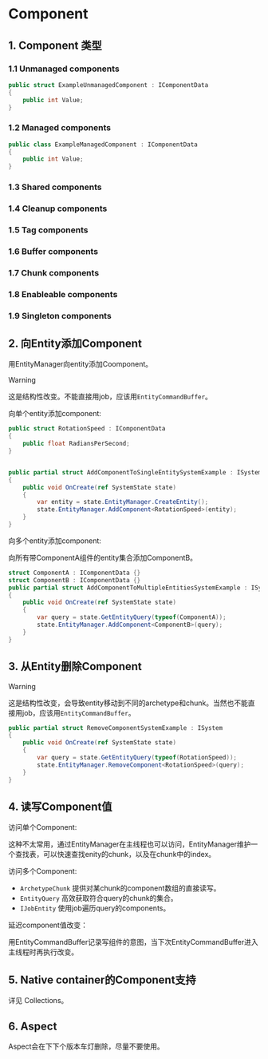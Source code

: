# Component

## 1. Component 类型

### 1.1 Unmanaged components

```csharp
public struct ExampleUnmanagedComponent : IComponentData
{
    public int Value;
}

```

### 1.2 Managed components

```csharp
public class ExampleManagedComponent : IComponentData
{
    public int Value;
}
```

### 1.3 Shared components

### 1.4 Cleanup components

### 1.5 Tag components

### 1.6 Buffer components

### 1.7 Chunk components

### 1.8 Enableable components

### 1.9 Singleton components

## 2. 向Entity添加Component

用EntityManager向entity添加Coomponent。

> [!WARNING]
> 这是结构性改变。不能直接用job，应该用`EntityCommandBuffer`。

向单个entity添加component:

```csharp
public struct RotationSpeed : IComponentData
{
    public float RadiansPerSecond;
}


public partial struct AddComponentToSingleEntitySystemExample : ISystem
{
    public void OnCreate(ref SystemState state)
    {
        var entity = state.EntityManager.CreateEntity();
        state.EntityManager.AddComponent<RotationSpeed>(entity);
    }
}
```

向多个entity添加component:

向所有带ComponentA组件的entity集合添加ComponentB。

```csharp
struct ComponentA : IComponentData {}
struct ComponentB : IComponentData {}
public partial struct AddComponentToMultipleEntitiesSystemExample : ISystem
{
    public void OnCreate(ref SystemState state)
    {
        var query = state.GetEntityQuery(typeof(ComponentA));
        state.EntityManager.AddComponent<ComponentB>(query);
    }
}
```

## 3. 从Entity删除Component

> [!WARNING]
> 这是结构性改变，会导致entity移动到不同的archetype和chunk。当然也不能直接用job，应该用`EntityCommandBuffer`。

```csharp
public partial struct RemoveComponentSystemExample : ISystem
{
    public void OnCreate(ref SystemState state)
    {
        var query = state.GetEntityQuery(typeof(RotationSpeed));
        state.EntityManager.RemoveComponent<RotationSpeed>(query);
    }
}
```

## 4. 读写Component值

访问单个Component:

这种不太常用，通过EntityManager在主线程也可以访问，EntityManager维护一个查找表，可以快速查找enity的chunk，以及在chunk中的index。

访问多个Component:

- `ArchetypeChunk` 提供对某chunk的component数组的直接读写。
- `EntityQuery` 高效获取符合query的chunk的集合。
- `IJobEntity` 使用job遍历query的components。

延迟component值改变：

用EntityCommandBuffer记录写组件的意图，当下次EntityCommandBuffer进入主线程时再执行改变。

## 5. Native container的Component支持

详见 Collections。

## 6. Aspect

Aspect会在下下个版本车灯删除，尽量不要使用。
